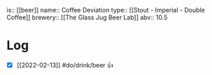 is:: [[beer]]
name:: Coffee Deviation
type:: [[Stout - Imperial - Double Coffee]]
brewery:: [[The Glass Jug Beer Lab]]
abv:: 10.5

# Log
- [x] [[2022-02-13]] #do/drink/beer 👍
